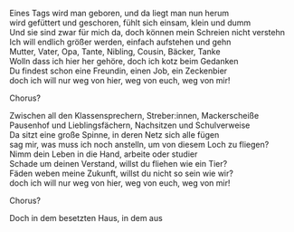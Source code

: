 

Eines Tags wird man geboren, und da liegt man nun herum  
wird gefüttert und geschoren, fühlt sich einsam, klein und dumm  
Und sie sind zwar für mich da, doch können mein Schreien nicht verstehn  
Ich will endlich größer werden, einfach aufstehen und gehn  
Mutter, Vater, Opa, Tante, Nibling, Cousin, Bäcker, Tanke  
Wolln dass ich hier her gehöre, doch ich kotz beim Gedanken  
Du findest schon eine Freundin, einen Job, ein Zeckenbier  
doch ich will nur weg von hier, weg von euch, weg von mir!


Chorus?


Zwischen all den Klassensprechern, Streber:innen, Mackerscheiße  
Pausenhof und Lieblingsfächern, Nachsitzen und Schulverweise  
Da sitzt eine große Spinne, in deren Netz sich alle fügen  
sag mir, was muss ich noch anstelln, um von diesem Loch zu fliegen?  
Nimm dein Leben in die Hand, arbeite oder studier  
Schade um deinen Verstand, willst du fliehen wie ein Tier?  
Fäden weben meine Zukunft, willst du nicht so sein wie wir?  
doch ich will nur weg von hier, weg von euch, weg von mir!


Chorus?


Doch in dem besetzten Haus, in dem aus


